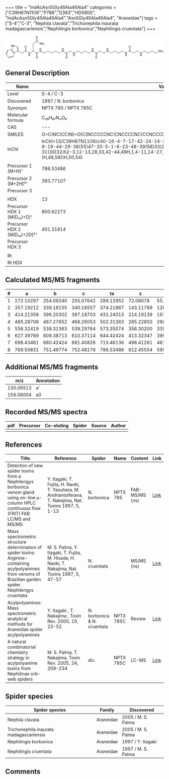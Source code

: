 +++
title = "IndAcAsn5Gly4ßAla4ßAla4"
categories = ["C39H67N11O6","P786","D393","HDX800",
"IndAcAsn5Gly4ßAla4ßAla4","Asn5Gly4ßAla4ßAla4",
"Araneidae"]
tags = ["S-4","C-3",
"Nephila clavata","Trichonephila inaurata madagascariensis","Nephilingis borbonica","Nephilingis cruentata"]
+++

![](/img/IndAcAsn5Gly4bAla4bAla4.png)

## General Description

| Name                         | Value                |
|------------------------------|----------------------|
| Level                        | S-4 / C-3                    |
| Discovered                   | 1997 / N. borbonica  |
| Synonym                      | NPTX 785 / NPTX 785C |
| Molecular formula            | C₃₉H₆₇N₁₁O₆          |
| CAS                          | ---                  |
| SMILES | O=C(NC(CC(N)=O)C(NCCCCCNC(CNCCCCNC(CCNCCCCNC(CCNCCCCN)=O)=O)=O)=O)CC1=CNC2=C1C=CC=C2  |
| InChI  | InChI=1S/C39H67N11O6/c40-16-4-7-17-42-24-14-35(52)45-21-10-8-18-43-25-15-36(53)46-22-11-9-19-44-29-38(55)47-20-5-1-6-23-48-39(56)33(27-34(41)51)50-37(54)26-30-28-49-32-13-3-2-12-31(30)32/h2-3,12-13,28,33,42-44,49H,1,4-11,14-27,29,40H2,(H2,41,51)(H,45,52)(H,46,53)(H,47,55)(H,48,56)(H,50,54)  |
|                              |                      |
| Precursor 1 [M+H]⁺           | 786.53486            |
| Precursor 2 [M+2H]²⁺         | 393.77107            |
| Precursor 3                  |                      |
|                              |                      |
| HDX                          | 13                   |
| Precursor HDX 1 [M(D₁₃)+D]⁺   | 800.62273            |
| Precursor HDX 2 [M(D₁₃)+2D]²⁺ | 401.31814            |
| Precursor HDX 3              |                      |
|                              |                      |
| Rt                           |                      |
| Rt HDX                       |                      |

## Calculated MS/MS fragments

| # | a         | b         | c         | ta        | z         | y         | tz        |
|---|-----------|-----------|-----------|-----------|-----------|-----------|-----------|
| 1 | 272.10297 | 254.09240 | 255.07642 | 289.12952 | 72.08078 | 55.05423 | 89.10732 |
| 2 | 357.19212 | 339.18155 | 340.16557 | 374.21867 | 143.11789 | 126.09134 | 160.14444 |
| 3 | 414.21358 | 396.20302 | 397.18703 | 431.24013 | 214.19139 | 197.16484 | 231.21794 |
| 4 | 485.28708 | 467.27652 | 468.26053 | 502.31363 | 285.22850 | 268.20195 | 302.25505 |
| 5 | 556.32419 | 538.31363 | 539.29764 | 573.35074 | 356.30200 | 339.27545 | 373.32855 |
| 6 | 627.39769 | 609.38713 | 610.37114 | 644.42424 | 413.32347 | 396.29692 | 430.35001 |
| 7 | 698.43481 | 680.42424 | 681.40826 | 715.46136 | 498.41261 | 481.38607 | 515.43916 |
| 8 | 769.50831 | 751.49774 | 752.48176 | 786.53486 | 612.45554 | 595.42899 | 629.48209 |

## Additional MS/MS fragments

| m/z       | Annotation |
|-----------|------------|
| 130.06513 | a'         |
| 158.06004 | a0         |

## Recorded MS/MS spectra

| pdf | Precursor | Co-eluting | Spider | Source | Author |
|-----|-----------|------------|--------|--------|--------|
|     |           |            |        |        |        |

## References

| Title                                                                                                                                                        | Reference                                                                                                 | Spider                      | Name      | Content        | Link                                                                                                               |
|--------------------------------------------------------------------------------------------------------------------------------------------------------------|-----------------------------------------------------------------------------------------------------------|-----------------------------|-----------|----------------|--------------------------------------------------------------------------------------------------------------------|
| Detection of new spider toxins from a Nephilengys borbonica venom gland using on-line µ-column HPLC continuous flow (FRIT) FAB LC/MS and MS/MS               | Y. Itagaki, T. Fujita, H. Naoki, T. Yasuhara, M. Andriantsiferana, T. Nakajima, Nat. Toxins 1997, 5, 1-13 | N. borbonica                | NPTX 785  | FAB-MS/MS (ns) | [Link](https://onlinelibrary.wiley.com/doi/abs/10.1002/%28SICI%29%281997%295%3A1%3C1%3A%3AAID-NT1%3E3.0.CO%3B2-8)  |
| Mass spectrometric structure determination of spider toxins: Arginine-containing acylpolyamines from venoms of Brazilian garden spider Nephilengys cruentata | M. S. Palma, Y. Itagaki, T. Fujita, M. Hisada, H. Naoki, T. Nakajima, Nat. Toxins 1997, 5, 47-57          | N. cruentata                |           | MS/MS (ns)     | [Link](https://onlinelibrary.wiley.com/doi/abs/10.1002/%28SICI%29%281997%295%3A2%3C47%3A%3AAID-NT1%3E3.0.CO%3B2-X) |
| Acylpolyamines: Mass spectrometric analytical methods for Araneidae spider acylpolyamines                                                                    | Y. Itagaki , T. Nakajima , Toxin Rev. 2000, 19, 23-52                                                     | N. borbonica & N. cruentata | NPTX 785C | Review         | [Link](https://www.tandfonline.com/doi/abs/10.1081/TXR-100100314)                                                  |
| A natural combinatorial chemistry strategy in acylpolyamine toxins from Nephilinae orb-web spiders                                                           | M. S. Palma, T. Nakajima, Toxin Rev. 2005, 24, 209-234                                                    | div.                        | NPTX 785C | LC-MS          | [Link](https://www.tandfonline.com/doi/abs/10.1081/TXR-200057857)                                                  |

## Spider species

| Spider species                    | Family    | Discovered         |
|-----------------------------------|-----------|--------------------|
| Nephila clavata                   | Araneidae | 2005 / M. S. Palma |
| Trichonephila inaurata madagascariensis | Araneidae | 2005 / M. S. Palma |
| Nephilingis borbonica             | Araneidae | 1997 / Y. Itagaki  |
| Nephilingis cruentata             | Araneidae | 1997 / M. S. Palma |

## Comments